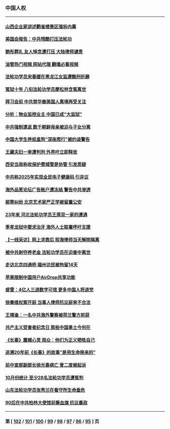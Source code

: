 ### 中国人权
---
#### [山西企业家讲述鹳雀楼景区强拆内幕](../../pages/ncid278/n13867311.md?11171645) 
#### [美国会报告：中共残酷打压法轮功](../../pages/ncid278/n13867408.md?11171645) 
#### [鲍彤葬礼 友人悼念遭打压 大陆律师谴责](../../pages/ncid278/n13866973.md?11171645) 
#### [油管热门视频 网站代理 翻墙必看视频](http://138.2.39.72:81/youtube.html?epic-marker?11171645)
#### [法轮功学员宋春媛在黑龙江女监遭酷刑折磨](../../pages/ncid278/n13865630.md?11171645) 
#### [冤狱十年 八旬法轮功学员廖松林含冤离世](../../pages/ncid278/n13864239.md?11171645) 
#### [拜习会前 中共禁华裔美国人离境再受关注](../../pages/ncid278/n13865282.md?11171645) 
#### [分析：物业监控业主 中国已成“大监狱”](../../pages/ncid278/n13864795.md?11171645) 
#### [中共强制遣返 数千朝鲜母亲被迫与子女分离](../../pages/ncid278/n13864741.md?11171645) 
#### [中国大学生养纸盒狗“深夜爬行”被约谈警告](../../pages/ncid278/n13864617.md?11171645) 
#### [王藏夫妇一审遭判刑 外界吁立即释放](../../pages/ncid278/n13864583.md?11171645) 
#### [西安当局称收保护费城管是协管 引发质疑](../../pages/ncid278/n13864581.md?11171645) 
#### [中共称2025年实现全民电子健康码 引非议](../../pages/ncid278/n13864438.md?11171645) 
#### [海外品葱论坛广告账户遭冻结 警告中共渗透](../../pages/ncid278/n13862891.md?11171645) 
#### [邮寄纠纷 北京艺术家严正学被留置公安](../../pages/ncid278/n13864243.md?11171645) 
#### [23年来 河北法轮功学员王莲双一家的遭遇](../../pages/ncid278/n13863330.md?11171645) 
#### [季孝龙狱中要求治牙 海外人士联署呼吁支援](../../pages/ncid278/n13863777.md?11171645) 
#### [【一线采访】网上求救后 程海律师当天解除隔离](../../pages/ncid278/n13863363.md?11171645) 
#### [被中共剥夺养老金 法轮功学员在迫害中离世](../../pages/ncid278/n13861877.md?11171645) 
#### [走访北京四通桥 福州访民被拘留14天](../../pages/ncid278/n13863183.md?11171645) 
#### [苹果限制中国用户AirDrop共享功能](../../pages/ncid278/n13863173.md?11171645) 
#### [盛雪：4亿人三退数字可信 更多中国人将退党](../../pages/ncid278/n13862928.md?11171645) 
#### [徐秦维权案开庭 当事人律师抗议庭审不合法](../../pages/ncid278/n13862632.md?11171645) 
#### [王靖渝：一名中共海外警察被荷兰警方抓获](../../pages/ncid278/n13862163.md?11171645) 
#### [共产主义受害者纪念日 那些中国勇士今何在](../../pages/ncid278/n13861994.md?11171645) 
#### [《长春》震撼心灵 观众：他们为正义牺牲自己](../../pages/ncid278/n13852078.md?11171645) 
#### [追溯20年前《长春》的故事“是用生命换来的”](../../pages/ncid278/n13851645.md?11171645) 
#### [前中宣部副部长徐光春病亡 曾二度被起诉](../../pages/ncid278/n13857638.md?11171645) 
#### [10月份统计 至少28名法轮功学员遭冤判](../../pages/ncid278/n13861128.md?11171645) 
#### [山东法轮功学员张秀兰在看守所生命垂危](../../pages/ncid278/n13860281.md?11171645) 
#### [90后在中共柏林大使馆前撕血旗 抗议暴政](../../pages/ncid278/n13860258.md?11171645) 

---
#### 第 [ [102](./102.md?11171645) / [101](./101.md?11171645) / [100](./100.md?11171645) / [99](./99.md?11171645) / [98](./98.md?11171645) / [97](./97.md?11171645) / [96](./96.md?11171645) / [95](./95.md?11171645) ] 页
